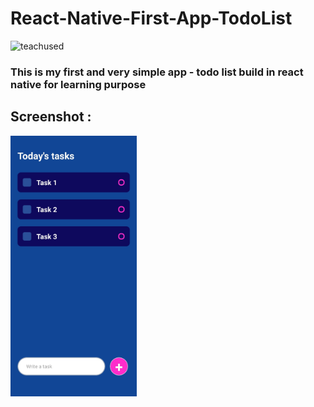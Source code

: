 # React-Native-First-App-TodoList 
![teachused](https://camo.githubusercontent.com/55fddcbfb99cefb630eabceecd199ee9c2f1bcb1647bb978716e7782c080f516/68747470733a2f2f696d672e736869656c64732e696f2f62616467652f72656163742d3631444146423f6c6f676f3d7265616374267374796c653d666f722d7468652d6261646765266c6f676f436f6c6f723d464646464646)
### This is my first and very simple app - todo list build in react native for learning purpose  

## Screenshot :
<img src="https://raw.githubusercontent.com/hbfawaz112/React-Native-Projects/main/React-Native-First-App-TodoList-main/ss1.jpg?token=AKRXMIWL3EDRRI34QSBKPN3A6RTQI" width="40%" height="50%">

